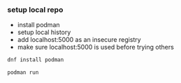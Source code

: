 ### setup local repo

- install podman
- setup local history
- add localhost:5000 as an insecure registry
- make sure localhost:5000 is used before trying others  

```bash
dnf install podman
```
  
```bash
podman run
```
